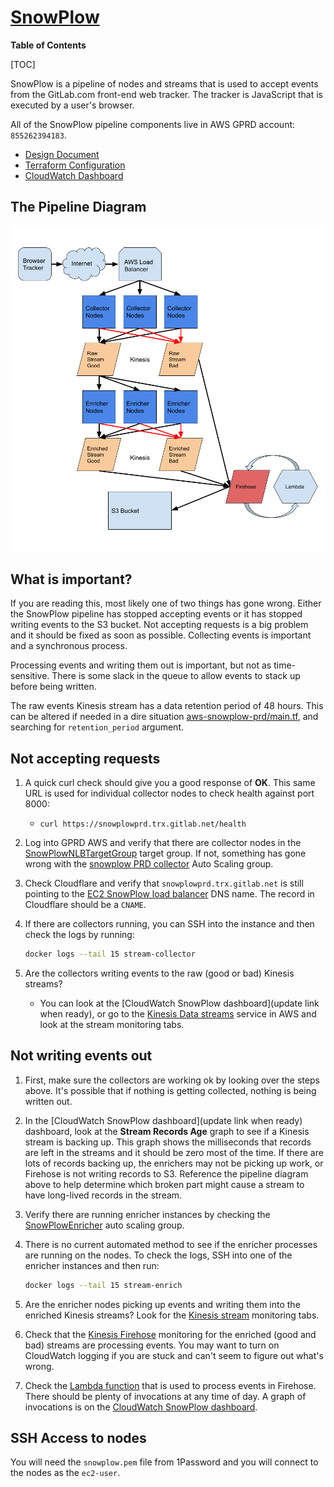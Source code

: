 # [SnowPlow](https://github.com/snowplow/snowplow/wiki/snowplow-tracker-protocol)

**Table of Contents**

[TOC]

SnowPlow is a pipeline of nodes and streams that is used to accept events from the GitLab.com front-end web tracker. The tracker is JavaScript that is executed by a user's browser.

All of the SnowPlow pipeline components live in AWS GPRD account: `855262394183`.

* [Design Document](https://about.gitlab.com/handbook/engineering/infrastructure/design/snowplow/)
* [Terraform Configuration](https://ops.gitlab.net/gitlab-com/gitlab-com-infrastructure/tree/master/environments/aws-snowplow)
* [CloudWatch Dashboard](https://console.aws.amazon.com/cloudwatch/home?region=us-east-1#dashboards:name=SnowPlow)

## The Pipeline Diagram

![SnowPlow Diagram](../img/snowplow/snowplowdiagram.png "SnowPlow Diagram")

## What is important?

If you are reading this, most likely one of two things has gone wrong. Either the SnowPlow pipeline has stopped accepting events or it has stopped writing events to the S3 bucket. Not accepting requests is a big problem and it should be fixed as soon as possible. Collecting events is important and a synchronous process.

Processing events and writing them out is important, but not as time-sensitive.  There is some slack in the queue to allow events to stack up before being written.

The raw events Kinesis stream has a data retention period of 48 hours. This can be altered if needed in a dire situation [aws-snowplow-prd/main.tf](https://ops.gitlab.net/gitlab-com/gl-infra/config-mgmt/-/blob/main/environments/aws-snowplow-prd/main.tf?ref_type=heads), and searching for `retention_period` argument.

## Not accepting requests

1. A quick curl check should give you a good response of **OK**. This same URL is used for individual collector nodes to check health against port 8000:

    * `curl https://snowplowprd.trx.gitlab.net/health`

1. Log into GPRD AWS and verify that there are collector nodes in the
  [SnowPlowNLBTargetGroup](https://us-east-2.console.aws.amazon.com/ec2/home?region=us-east-2#TargetGroup:targetGroupArn=arn:aws:elasticloadbalancing:us-east-2:855262394183:targetgroup/SnowPlowPRDNLBTargetGroup/643ac960b36da760) target group. If not, something has gone wrong
  with the [snowplow PRD collector](https://us-east-2.console.aws.amazon.com/ec2/home?region=us-east-2#AutoScalingGroupDetails:id=snowplow%2520PRD%2520collector;view=details) Auto Scaling group.
1. Check Cloudflare and verify that `snowplowprd.trx.gitlab.net` is still
  pointing to the [EC2 SnowPlow load balancer](https://us-east-2.console.aws.amazon.com/ec2/home?region=us-east-2#LoadBalancers:) DNS name. The record in Cloudflare should be a `CNAME`.
1. If there are collectors running, you can SSH into the instance and then check the logs by running:

    ```sh
    docker logs --tail 15 stream-collector
    ```

3. Are the collectors writing events to the raw (good or bad) Kinesis streams?
    * You can look at the \[CloudWatch SnowPlow dashboard\](update link when ready), or go to the [Kinesis Data streams](https://us-east-2.console.aws.amazon.com/kinesis/home?region=us-east-2#/streams/list) service in AWS and look at the stream monitoring tabs.

## Not writing events out

1. First, make sure the collectors are working ok by looking over the steps above. It's possible that if nothing is getting collected, nothing is being written out.
1. In the \[CloudWatch SnowPlow dashboard\](update link when ready) dashboard, look at the **Stream Records Age** graph to see if a Kinesis stream is backing up. This graph shows the milliseconds that records are left in the streams and it should be zero most of the time. If there are lots of records backing up, the enrichers may not be picking up work, or Firehose is not writing records to S3. Reference the pipeline diagram above to help determine which broken part might cause a stream to have long-lived records in the stream.
1. Verify there are running enricher instances by checking the
  [SnowPlowEnricher](https://us-east-2.console.aws.amazon.com/ec2/home?region=us-east-2#AutoScalingGroups:) auto scaling group.
1. There is no current automated method to see if the enricher processes are running on the nodes. To check the logs, SSH into one of the enricher instances and then run:

    ```sh
    docker logs --tail 15 stream-enrich
    ```

1. Are the enricher nodes picking up events and writing them into the enriched Kinesis streams? Look for the [Kinesis stream](https://us-east-2.console.aws.amazon.com/kinesis/home?region=us-east-2#/streams/list) monitoring tabs.
1. Check that the [Kinesis Firehose](https://us-east-2.console.aws.amazon.com/firehose/home?region=us-east-2#/streams) monitoring for the enriched (good and bad) streams are processing events. You may want to turn on CloudWatch logging if you are stuck and can't seem to figure out what's wrong.
1. Check the [Lambda function](https://us-east-2.console.aws.amazon.com/lambda/home?region=us-east-2#/functions) that is used to process events in Firehose. There should be plenty of invocations at any time of day. A graph of invocations is on the [CloudWatch SnowPlow dashboard](https://console.aws.amazon.com/cloudwatch/home?region=us-east-1#dashboards:name=SnowPlow).

## SSH Access to nodes

You will need the `snowplow.pem` file from 1Password and you will connect to the nodes as the `ec2-user`.
